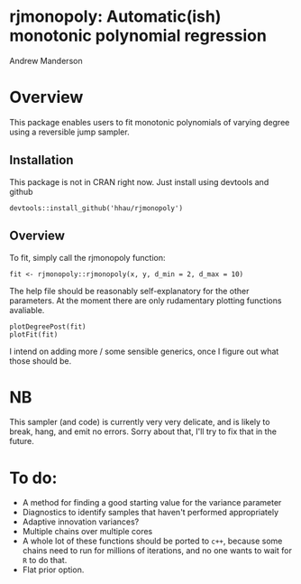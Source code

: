 rjmonopoly: Automatic(ish) monotonic polynomial regression
================
Andrew Manderson

Overview
========

This package enables users to fit monotonic polynomials of varying degree using a reversible jump sampler.

Installation
------------

This package is not in CRAN right now. Just install using devtools and github

    devtools::install_github('hhau/rjmonopoly')

Overview
--------

To fit, simply call the rjmonopoly function:

    fit <- rjmonopoly::rjmonopoly(x, y, d_min = 2, d_max = 10)

The help file should be reasonably self-explanatory for the other parameters. At the moment there are only rudamentary plotting functions avaliable.

    plotDegreePost(fit)
    plotFit(fit)

I intend on adding more / some sensible generics, once I figure out what those should be.

NB
==

This sampler (and code) is currently very very delicate, and is likely to break, hang, and emit no errors. Sorry about that, I'll try to fix that in the future.

To do:
======

-   A method for finding a good starting value for the variance parameter
-   Diagnostics to identify samples that haven't performed appropriately
-   Adaptive innovation variances?
-   Multiple chains over multiple cores
-   A whole lot of these functions should be ported to `c++`, because some chains need to run for millions of iterations, and no one wants to wait for `R` to do that.
-   Flat prior option.
